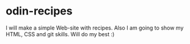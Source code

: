 # odin-recipes

I will make a simple Web-site with recipes. Also I am going to show my HTML, CSS and git skills. Will do my best :)
